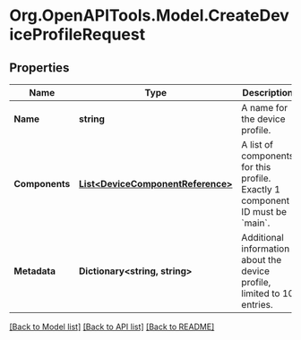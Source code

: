 # Org.OpenAPITools.Model.CreateDeviceProfileRequest
## Properties

Name | Type | Description | Notes
------------ | ------------- | ------------- | -------------
**Name** | **string** | A name for the device profile. | 
**Components** | [**List&lt;DeviceComponentReference&gt;**](DeviceComponentReference.md) | A list of components for this profile. Exactly 1 component ID must be &#x60;main&#x60;. | 
**Metadata** | **Dictionary&lt;string, string&gt;** | Additional information about the device profile, limited to 10 entries. | [optional] 

[[Back to Model list]](../README.md#documentation-for-models) [[Back to API list]](../README.md#documentation-for-api-endpoints) [[Back to README]](../README.md)

